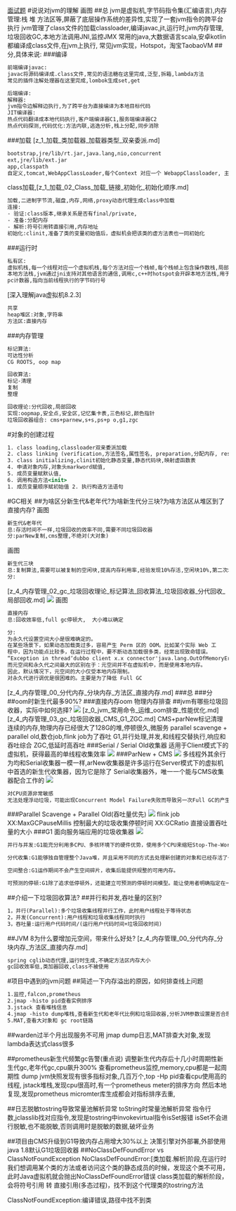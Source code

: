 [面试题](https://blog.51cto.com/u_14962799/2721861#1315G1SATBCMS_458)
#说说对jvm的理解
画图
##总
jvm是虚拟机,字节码指令集(汇编语言),内存管理:栈 堆 方法区等,屏蔽了底层操作系统的差异性,实现了一套jvm指令的跨平台执行
jvm管理了class文件的加载classloader,编译javac,jit,运行时,jvm内存管理,垃圾回收GC,本地方法调用JNI,监控JMX
常用的java,大数据语言scala,安卓kotlin都编译成class文件,在jvm上执行,
常见jvm实现，Hotspot，淘宝TaobaoVM
##分,具体来说:
###编译
```asp
前端编译javac:
javac将源码编译成.class文件,常见的语法糖在这里完成,泛型,拆箱,lambda方法
常见的插件注解处理器在这里完成,lombok生成set,get
```
```asp
后端编译:
解释器:
jvm指令边解释边执行,为了跨平台为直接编译为本地目标代码
JIT编译器:
热点代码翻译成本地代码执行,客户端编译器C1,服务端编译器C2
热点代码探测,代码优化:方法内联,逃逸分析,栈上分配,同步消除
```
###加载
[z_1_加载_类加载器_加载器类型_双亲委派.md]
```asp
bootstrap,jre/lib/rt.jar,java.lang,nio,concurrent
ext,jre/lib/ext.jar
app,classpath
自定义,tomcat,WebAppClassLoader,每个Context 对应一个 WebappClassloader, 主要用于加载 WEB-INF/lib 与 WEB-INF/classes 下面的资源
```
class加载,[z_1_加载_02_Class_加载_链接_初始化_初始化顺序.md]
```asp
加载,二进制字节流,磁盘,内存,网络,proxy动态代理生成class中加载
连接:
- 验证:class版本,继承关系是否有final/private,
- 准备:分配内存
- 解析:符号引用转直接引用,内存地址
初始化:clinit,准备了类的变量初始值后，虚拟机会把该类的虚方法表也一同初始化
```
###运行时
```asp
私有区:
虚拟机栈,每一个线程对应一个虚拟机栈,每个方法对应一个栈帧,每个栈帧上包含操作数栈,局部方法表,动态连接(多态,运行时符号引用转直接引用),方法返回地址,指令集基于栈
本地方法栈,jvm通过jni支持对其他语言的通信,调用c,c++时hotspot会开辟本地方法栈,用于native方法出栈入栈,仍是同一个线程,指令集基于寄存器
pc计数器,指向当前线程执行的字节码行号
```
[](z_3_运行时_02_操作数栈_局部变量表_指令概述_方法重载_多态.md)
[深入理解java虚拟机8.2.3]
```asp
共享
heap堆区:对象,字符串
方法区:直接内存
```
###内存管理
```asp
标记算法:
可达性分析
CG ROOTS, oop map

回收算法:
标记-清理
复制
整理
```
```asp
回收理论:分代回收,局部回收
实现:oopmap,安全点,安全区,记忆集卡表,三色标记,颜色指针
垃圾回收器组合: cms+parnew,s+s,ps+p o,g1,zgc
```
#对象的创建过程
```asp
1. class loading,classloader双亲委派加载
2. class linking (verification,方法签名,属性签名, preparation,分配内存, resolution,符号引用到直接引用)
3. class initializing,clinit初始化静态变量,静态代码块,映射虚函数表
4. 申请对象内存,对象头markword赋值,
5. 成员变量赋默认值,
6. 调用构造方法<init>
1. 成员变量顺序赋初始值 2. 执行构造方法语句
```
#GC相关
##为啥区分新生代&老年代?为啥新生代分三块?为啥方法区从堆区到了直接内存?
画图
```asp
新生代&老年代
总:存活时间不一样,垃圾回收的效率不同,需要不同垃圾回收器
分:parNew复制,cms整理,不绝对(大对象)
```
画图
```asp
新生代三块
总:复制算法,需要可以被复制的空闲块,提高内存利用率,经验发现10%存活,空闲块10%,第二次垃圾回收还需要空闲块
分:
```
[z_4_内存管理_02_gc_垃圾回收理论_标记算法_回收算法_垃圾回收器_分代回收_局部回收.md]
![](.z_0_jvm_常见问题_images/745d12fb.png)
画图
```asp
直接内存
总:回收效率低,full gc停顿大,  大小难以确定

分:
为永久代设置空间大小是很难确定的。
在某些场景下，如果动态加载类过多，容易产生 Perm 区的 OOM。比如某个实际 Web 工
程中，因为功能点比较多，在运行过程中，要不断动态加载很多类，经常出现致命错误。
“Exception in thread‘dubbo client x.x connector'java.lang.OutOfMemoryError:PermGen space”
而元空间和永久代之间最大的区别在于：元空间并不在虚拟机中，而是使用本地内存。
因此，默认情况下，元空间的大小仅受本地内存限制。
对永久代进行调优是很困难的。主要是为了降低 Full GC
```
[z_4_内存管理_00_分代内存_分块内存_方法区_直接内存.md]
###总
###分
##oom时新生代最多90%?
###直接内存oom
物理内存排查
##jvm有哪些垃圾回收器，实际中如何选择?
![](.z_0_jvm_常见问题_images/87931c9b.png)
[z_0_jvm_常用命令_运维_oom排查_性能优化.md]
[z_4_内存管理_03_gc_垃圾回收器_CMS_G1_ZGC.md]
CMS+parNew标记清理连续的内存,物理内存已经很大了128G的堆,停顿很久,微服务
parallel scavenge + parallel old,数仓job,flink job为了吞吐
G1,并行处理,并发,和线程交替执行,响应和吞吐综合
ZGC,低延时高吞吐
###Serial / Serial Old收集器
适用于Client模式下的虚拟机，获得最高的单线程收集效率
![](.z_0_jvm_常见问题_images/ad41c3c6.png)
###ParNew + CMS
![](.z_0_jvm_常见问题_images/d64afd54.png)
多线程外其余行为均和Serial收集器一模一样,arNew收集器是许多运行在Server模式下的虚拟机中首选的新生代收集器，因为它是除了 Serial收集器外，唯一一个能与CMS收集器配合工作的
![](.z_0_jvm_常见问题_images/23e7f961.png)
```asp
对CPU资源非常敏感
无法处理浮动垃圾，可能出现Concurrent Model Failure失败而导致另一次Full GC的产生
```
###Parallel Scavenge + Parallel Old(吞吐量优先)
![](.z_0_jvm_常见问题_images/d4cb85c8.png)
flink job
XX:MaxGCPauseMillis 控制最大的垃圾收集停顿时间
XX:GCRatio 直接设置吞吐量的大小
###G1
面向服务端应用的垃圾收集器
![](.z_0_jvm_常见问题_images/bf2d5ac0.png)
```asp
并行与并发:G1能充分利用多CPU、多核环境下的硬件优势，使用多个CPU来缩短Stop-The-World停顿 时间。部分收集器原本需要停顿Java线程来执行GC动作，G1收集器仍然可以通过并发的方式让Java程序 继续运行。

分代收集:G1能够独自管理整个Java堆，并且采用不同的方式去处理新创建的对象和已经存活了一段时 间、熬过多次GC的旧对象以获取更好的收集效果。

空间整合:G1运作期间不会产生空间碎片，收集后能提供规整的可用内存。 

可预测的停顿:G1除了追求低停顿外，还能建立可预测的停顿时间模型。能让使用者明确指定在一个长度为M毫秒的时间段内，消耗在垃圾收集上的时间不得超过N毫秒。
```
##介绍一下垃圾回收算法?
##并行和并发,吞吐量的区别?
```asp
1，并行(Parallel):多个垃圾收集线程并行工作，此时用户线程处于等待状态 
2，并发(Concurrent):用户线程和垃圾收集线程同时执行 
3，吞吐量:运行用户代码时间/(运行用户代码时间+垃圾回收时间)
```
##JVM 8为什么要增加元空间，带来什么好处?
[z_4_内存管理_00_分代内存_分块内存_方法区_直接内存.md]
```asp
spring cglib动态代理,运行时生成,不确定方法区内存大小
gc回收效率低,类加器回收,class不被使用
```
#项目中遇到的jvm问题
##简述一下内存溢出的原因，如何排查线上问题
```asp
1.监控,falcon,prometheus
2.jmap -histo pid查看实例排序
3.jstack 查看堆栈信息
4.jmap -histo dump堆栈,查看新生代和老年代比例和垃圾回收器,分析JVM参数设置是否合理
5.MAT,查看大对象和 gc root链路
```
##warden过半个月出现服务不可用
jmap dump日志,MAT排查大对象,发现lambda表达式class很多

##prometheus新生代频繁gc告警(重点说)
调整新生代内存后十几小时周期性新生代gc,老年代gc,cpu飙升300%
查看prometheus监控,memory,cpu都是一起周期性
dump jvm快照发现有很多指标对象,几百万个,top -Hp pid查看cpu使用高的线程,
jstack堆栈,发现cpu很高时,有一个prometheus meter的排序方向
然后本地复现,发现prometheus micromter库生成都会对指标排序去重,

##日志脱敏tostring导致常量池解析异常
toString时常量池解析异常
指令行数,jclasslib找对应指令,发现是tostring中invokevirtual指令isSet报错
isSet不会进行脱敏,也不能脱敏,否则调用时是脱敏的数据,破坏业务

##项目由CMS升级到G1导致内存占用增大30%以上
决策引擎对外部署,外部使用java 1.8默认G1垃圾回收器
##NoClassDefFoundError vs ClassNotFoundException
NoClassDefFoundError:[类加载.解析]阶段,在运行时我们想调用某个类的方法或者访问这个类的静态成员的时候，发现这个类不可用，
此时Java虚拟机就会抛出NoClassDefFoundError错误
class类加载的解析阶段，会将符号引用 转 直接引用(多态过程)，找不到这个代理类的tostring方法

ClassNotFoundException:编译错误,路径中找不到类
